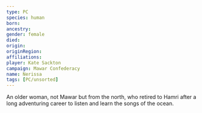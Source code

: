 ```yaml
---
type: PC
species: human
born:
ancestry:
gender: female
died:
origin:
originRegion:
affiliations:
player: Kate Sackton
campaign: Mawar Confederacy
name: Nerissa
tags: [PC/unsorted]
---
```


An older woman, not Mawar but from the north, who retired to Hamri after a long adventuring career to listen and learn the songs of the ocean.